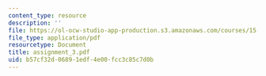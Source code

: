 ```yaml
---
content_type: resource
description: ''
file: https://ol-ocw-studio-app-production.s3.amazonaws.com/courses/15-822-strategic-marketing-measurement-fall-2002/b57cf32d06891edf4e00fcc3c85c7d0b_assignment_3.pdf
file_type: application/pdf
resourcetype: Document
title: assignment_3.pdf
uid: b57cf32d-0689-1edf-4e00-fcc3c85c7d0b
---
```


